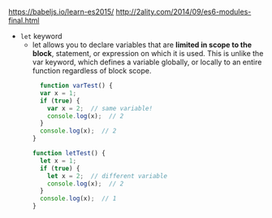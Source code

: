 https://babeljs.io/learn-es2015/
http://2ality.com/2014/09/es6-modules-final.html

- `let` keyword
  - let allows you to declare variables that are **limited in scope to the block**, statement, or expression on which it is used. This is unlike the var keyword, which defines a variable globally, or locally to an entire function regardless of block scope.
    ```js
      function varTest() {
      var x = 1;
      if (true) {
        var x = 2;  // same variable!
        console.log(x);  // 2
      }
      console.log(x);  // 2
    }

    function letTest() {
      let x = 1;
      if (true) {
        let x = 2;  // different variable
        console.log(x);  // 2
      }
      console.log(x);  // 1
    }
    ```
